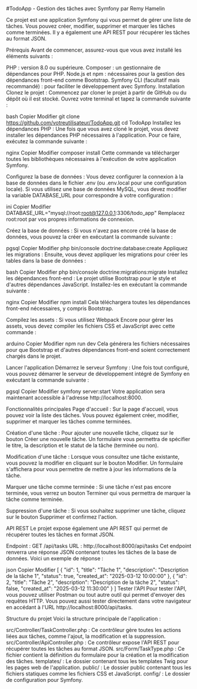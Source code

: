 #TodoApp - Gestion des tâches avec Symfony par Remy Hamelin

Ce projet est une application Symfony qui vous permet de gérer une liste de tâches. Vous pouvez créer, modifier, supprimer et marquer les tâches comme terminées. Il y a également une API REST pour récupérer les tâches au format JSON.

Prérequis
Avant de commencer, assurez-vous que vous avez installé les éléments suivants :

PHP : version 8.0 ou supérieure.
Composer : un gestionnaire de dépendances pour PHP.
Node.js et npm : nécessaires pour la gestion des dépendances front-end comme Bootstrap.
Symfony CLI (facultatif mais recommandé) : pour faciliter le développement avec Symfony.
Installation
Clonez le projet : Commencez par cloner le projet à partir de GitHub ou du dépôt où il est stocké. Ouvrez votre terminal et tapez la commande suivante :

bash
Copier
Modifier
git clone https://github.com/votreutilisateur/TodoApp.git
cd TodoApp
Installez les dépendances PHP : Une fois que vous avez cloné le projet, vous devez installer les dépendances PHP nécessaires à l'application. Pour ce faire, exécutez la commande suivante :

nginx
Copier
Modifier
composer install
Cette commande va télécharger toutes les bibliothèques nécessaires à l'exécution de votre application Symfony.

Configurez la base de données : Vous devez configurer la connexion à la base de données dans le fichier .env (ou .env.local pour une configuration locale). Si vous utilisez une base de données MySQL, vous devez modifier la variable DATABASE_URL pour correspondre à votre configuration :

ini
Copier
Modifier
DATABASE_URL="mysql://root:root@127.0.0.1:3306/todo_app"
Remplacez root:root par vos propres informations de connexion.

Créez la base de données : Si vous n'avez pas encore créé la base de données, vous pouvez la créer en exécutant la commande suivante :

pgsql
Copier
Modifier
php bin/console doctrine:database:create
Appliquez les migrations : Ensuite, vous devez appliquer les migrations pour créer les tables dans la base de données :

bash
Copier
Modifier
php bin/console doctrine:migrations:migrate
Installez les dépendances front-end : Le projet utilise Bootstrap pour le style et d'autres dépendances JavaScript. Installez-les en exécutant la commande suivante :

nginx
Copier
Modifier
npm install
Cela téléchargera toutes les dépendances front-end nécessaires, y compris Bootstrap.

Compilez les assets : Si vous utilisez Webpack Encore pour gérer les assets, vous devez compiler les fichiers CSS et JavaScript avec cette commande :

arduino
Copier
Modifier
npm run dev
Cela générera les fichiers nécessaires pour que Bootstrap et d'autres dépendances front-end soient correctement chargés dans le projet.

Lancer l'application
Démarrez le serveur Symfony : Une fois tout configuré, vous pouvez démarrer le serveur de développement intégré de Symfony en exécutant la commande suivante :

pgsql
Copier
Modifier
symfony server:start
Votre application sera maintenant accessible à l'adresse http://localhost:8000.

Fonctionnalités principales
Page d'accueil : Sur la page d'accueil, vous pouvez voir la liste des tâches. Vous pouvez également créer, modifier, supprimer et marquer les tâches comme terminées.

Création d'une tâche : Pour ajouter une nouvelle tâche, cliquez sur le bouton Créer une nouvelle tâche. Un formulaire vous permettra de spécifier le titre, la description et le statut de la tâche (terminée ou non).

Modification d'une tâche : Lorsque vous consultez une tâche existante, vous pouvez la modifier en cliquant sur le bouton Modifier. Un formulaire s'affichera pour vous permettre de mettre à jour les informations de la tâche.

Marquer une tâche comme terminée : Si une tâche n'est pas encore terminée, vous verrez un bouton Terminer qui vous permettra de marquer la tâche comme terminée.

Suppression d'une tâche : Si vous souhaitez supprimer une tâche, cliquez sur le bouton Supprimer et confirmez l'action.

API REST
Le projet expose également une API REST qui permet de récupérer toutes les tâches en format JSON.

Endpoint : GET /api/tasks
URL : http://localhost:8000/api/tasks
Cet endpoint renverra une réponse JSON contenant toutes les tâches de la base de données. Voici un exemple de réponse :

json
Copier
Modifier
[
    {
        "id": 1,
        "title": "Tâche 1",
        "description": "Description de la tâche 1",
        "status": true,
        "created_at": "2025-03-12 10:00:00"
    },
    {
        "id": 2,
        "title": "Tâche 2",
        "description": "Description de la tâche 2",
        "status": false,
        "created_at": "2025-03-12 11:30:00"
    }
]
Tester l'API
Pour tester l'API, vous pouvez utiliser Postman ou tout autre outil qui permet d'envoyer des requêtes HTTP. Vous pouvez aussi tester directement dans votre navigateur en accédant à l'URL http://localhost:8000/api/tasks.

Structure du projet
Voici la structure principale de l'application :

src/Controller/TaskController.php : Ce contrôleur gère toutes les actions liées aux tâches, comme l'ajout, la modification et la suppression.
src/Controller/ApiController.php : Ce contrôleur expose l'API REST pour récupérer toutes les tâches au format JSON.
src/Form/TaskType.php : Ce fichier contient la définition du formulaire pour la création et la modification des tâches.
templates/ : Le dossier contenant tous les templates Twig pour les pages web de l'application.
public/ : Le dossier public contenant tous les fichiers statiques comme les fichiers CSS et JavaScript.
config/ : Le dossier de configuration pour Symfony.




